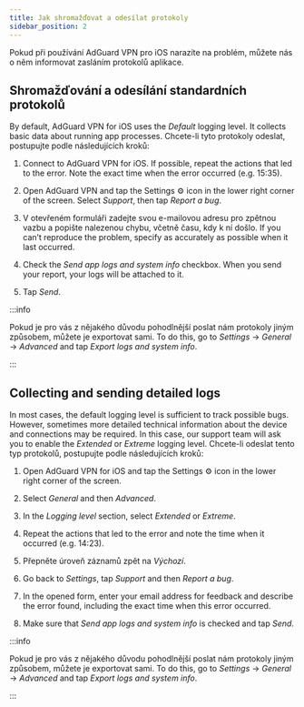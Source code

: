 ```yaml
---
title: Jak shromažďovat a odesílat protokoly
sidebar_position: 2
---
```


Pokud při používání AdGuard VPN pro iOS narazíte na problém, můžete nás o něm informovat zasláním protokolů aplikace.

## Shromažďování a odesílání standardních protokolů

By default, AdGuard VPN for iOS uses the *Default* logging level. It collects basic data about running app processes. Chcete-li tyto protokoly odeslat, postupujte podle následujících kroků:

1. Connect to AdGuard VPN for iOS. If possible, repeat the actions that led to the error. Note the exact time when the error occurred (e.g. 15:35).

2. Open AdGuard VPN and tap the Settings ⚙ icon in the lower right corner of the screen. Select *Support*, then tap *Report a bug*.

3. V otevřeném formuláři zadejte svou e-mailovou adresu pro zpětnou vazbu a popište nalezenou chybu, včetně času, kdy k ní došlo. If you can’t reproduce the problem, specify as accurately as possible when it last occurred.

4. Check the *Send app logs and system info* checkbox. When you send your report, your logs will be attached to it.

5. Tap *Send*.

:::info

Pokud je pro vás z nějakého důvodu pohodlnější poslat nám protokoly jiným způsobem, můžete je exportovat sami. To do this, go to *Settings* → *General* → *Advanced* and tap *Export logs and system info*.

:::

## Collecting and sending detailed logs

In most cases, the default logging level is sufficient to track possible bugs. However, sometimes more detailed technical information about the device and connections may be required. In this case, our support team will ask you to enable the *Extended* or *Extreme* logging level. Chcete-li odeslat tento typ protokolů, postupujte podle následujících kroků:

1. Open AdGuard VPN for iOS and tap the Settings ⚙ icon in the lower right corner of the screen.

2. Select *General* and then *Advanced*.

3. In the *Logging level* section, select *Extended* or *Extreme*.

4. Repeat the actions that led to the error and note the time when it occurred (e.g. 14:23).

5. Přepněte úroveň záznamů zpět na *Výchozí*.

6. Go back to *Settings*, tap *Support* and then *Report a bug*.

7. In the opened form, enter your email address for feedback and describe the error found, including the exact time when this error occurred.

8. Make sure that *Send app logs and system info* is checked and tap *Send*.

:::info

Pokud je pro vás z nějakého důvodu pohodlnější poslat nám protokoly jiným způsobem, můžete je exportovat sami. To do this, go to *Settings* → *General* → *Advanced* and tap *Export logs and system info*.

:::
